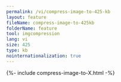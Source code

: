 ```yaml
---
permalink: /vi/compress-image-to-425-kb
layout: feature
fileName: compress-image-to-425kb
folderName: feature
tool: imgcompression
lang: vi
size: 425
type: kb
nointernationalization: true
---
```

{%- include compress-image-to-X.html -%}
      
